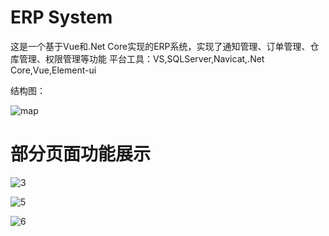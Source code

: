 # ERP System
这是一个基于Vue和.Net Core实现的ERP系统，实现了通知管理、订单管理、仓库管理、权限管理等功能
平台工具：VS,SQLServer,Navicat,.Net Core,Vue,Element-ui

结构图：

![map](https://github.com/user-attachments/assets/cbf76151-1937-4987-bd82-d8e81b84893a)


# 部分页面功能展示

![3](https://github.com/user-attachments/assets/f73ea0bb-d7cb-47d7-a5f8-7ee69d7d163c)

![5](https://github.com/user-attachments/assets/a619e1ca-08c4-444e-86ad-e7084f8f29b4)

![6](https://github.com/user-attachments/assets/eb36b4fc-c9ee-4889-94eb-4c9f6f30c57f)
